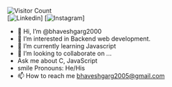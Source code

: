 
![Visitor Count](https://komarev.com/ghpvc/?username=bhaveshgarg2000&color=blue&logo=flat)
<br/>
[![Linkedin](https://www.linkedin.com/in/bhavesh-garg-48a418131/)]
[![Instagram](https://img.shields.io/badge/bhaveshgarg2000-black?style=flat&logo=Instagram&logoColor=pink&link=https://www.instagram.com/bgarg2000/)]





- 👋 Hi, I’m @bhaveshgarg2000
- 👀 I’m interested in Backend web development.
- 🌱 I’m currently learning Javascript 
- 💞️ I’m looking to collaborate on ...
- Ask me about C, JavaScript
- smile Pronouns: He/His
- 📫 How to reach me bhaveshgarg2005@gmail.com

<!---
bhaveshgarg2000/bhaveshgarg2000 is a ✨ special ✨ repository because its `README.md` (this file) appears on your GitHub profile.
You can click the Preview link to take a look at your changes.
--->
